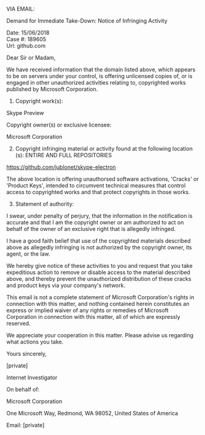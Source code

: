 VIA EMAIL:

Demand for Immediate Take-Down: Notice of Infringing Activity

Date: 15/06/2018  
Case #: 189605  
Url: github.com

Dear Sir or Madam,

We have received information that the domain listed above, which appears to be on servers under your control, is offering unlicensed copies of, or is engaged in other unauthorized activities relating to, copyrighted works published by Microsoft Corporation.

1. Copyright work(s):

Skype Preview

Copyright owner(s) or exclusive licensee:

Microsoft Corporation

2. Copyright infringing material or activity found at the following location (s): ENTIRE AND FULL REPOSITORIES

https://github.com/jublonet/skype-electron

The above location is offering unauthorsed software activations, 'Cracks' or 'Product Keys', intended to circumvent technical measures that control access to copyrighted works and that protect copyrights in those works.

3. Statement of authority:

I swear, under penalty of perjury, that the information in the notification is accurate and that I am the copyright owner or am authorized to act on behalf of the owner of an exclusive right that is allegedly infringed.

I have a good faith belief that use of the copyrighted materials described above as allegedly infringing is not authorized by the copyright owner, its agent, or the law.

We hereby give notice of these activities to you and request that you take expeditious action to remove or disable access to the material described above, and thereby prevent the unauthorized distribution of these cracks and product keys via your company's network.

This email is not a complete statement of Microsoft Corporation's rights in connection with this matter, and nothing contained herein constitutes an express or implied waiver of any rights or remedies of Microsoft Corporation in connection with this matter, all of which are expressly reserved.

We appreciate your cooperation in this matter. Please advise us regarding what actions you take.

Yours sincerely,

[private]

Internet Investigator

On behalf of:

Microsoft Corporation

One Microsoft Way, Redmond, WA 98052, United States of America

Email: [private]
